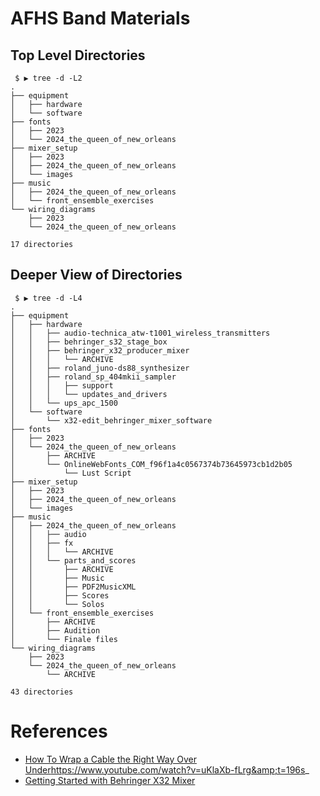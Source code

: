 # AFHS Band Materials


## Top Level Directories
```
 $ ▶ tree -d -L2
.
├── equipment
│   ├── hardware
│   └── software
├── fonts
│   ├── 2023
│   └── 2024_the_queen_of_new_orleans
├── mixer_setup
│   ├── 2023
│   ├── 2024_the_queen_of_new_orleans
│   └── images
├── music
│   ├── 2024_the_queen_of_new_orleans
│   └── front_ensemble_exercises
└── wiring_diagrams
    ├── 2023
    └── 2024_the_queen_of_new_orleans

17 directories
```

## Deeper View of Directories
```
 $ ▶ tree -d -L4
.
├── equipment
│   ├── hardware
│   │   ├── audio-technica_atw-t1001_wireless_transmitters
│   │   ├── behringer_s32_stage_box
│   │   ├── behringer_x32_producer_mixer
│   │   │   └── ARCHIVE
│   │   ├── roland_juno-ds88_synthesizer
│   │   ├── roland_sp_404mkii_sampler
│   │   │   ├── support
│   │   │   └── updates_and_drivers
│   │   └── ups_apc_1500
│   └── software
│       └── x32-edit_behringer_mixer_software
├── fonts
│   ├── 2023
│   └── 2024_the_queen_of_new_orleans
│       ├── ARCHIVE
│       └── OnlineWebFonts_COM_f96f1a4c0567374b73645973cb1d2b05
│           └── Lust Script
├── mixer_setup
│   ├── 2023
│   ├── 2024_the_queen_of_new_orleans
│   └── images
├── music
│   ├── 2024_the_queen_of_new_orleans
│   │   ├── audio
│   │   ├── fx
│   │   │   └── ARCHIVE
│   │   └── parts_and_scores
│   │       ├── ARCHIVE
│   │       ├── Music
│   │       ├── PDF2MusicXML
│   │       ├── Scores
│   │       └── Solos
│   └── front_ensemble_exercises
│       ├── ARCHIVE
│       ├── Audition
│       └── Finale files
└── wiring_diagrams
    ├── 2023
    └── 2024_the_queen_of_new_orleans
        └── ARCHIVE

43 directories
```

# References
- [How To Wrap a Cable the Right Way Over Under]()https://www.youtube.com/watch?v=uKlaXb-fLrg&amp;t=196s_
- [Getting Started with Behringer X32 Mixer](https://www.youtube.com/watch?v=_UeGxfbSV9U&ab_channel=Sweetwater)

